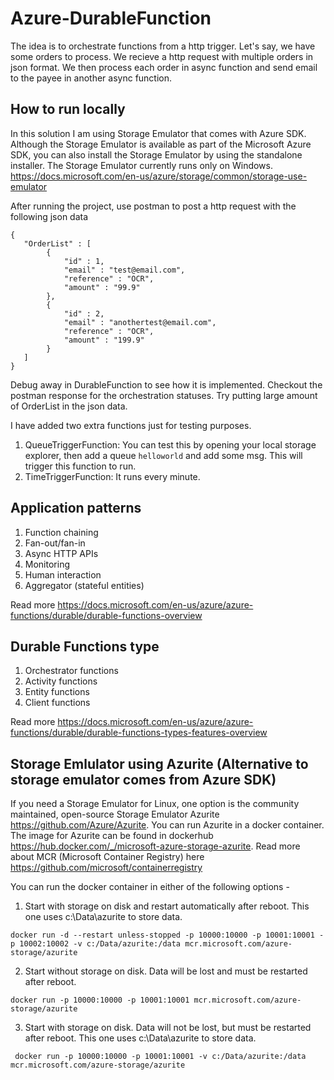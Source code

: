 # Azure-DurableFunction
The idea is to orchestrate functions from a http trigger. Let's say, we have some orders to process. We recieve a http request with multiple orders in json format. We then process each order in async function and send email to the payee in another async function.

## How to run locally
In this solution I am using Storage Emulator that comes with Azure SDK. Although the Storage Emulator is available as part of the Microsoft Azure SDK, you can also install the Storage Emulator by using the standalone installer. The Storage Emulator currently runs only on Windows. https://docs.microsoft.com/en-us/azure/storage/common/storage-use-emulator

After running the project, use postman to post a http request with the following json data

``` 
{
   "OrderList" : [
        {
            "id" : 1,
            "email" : "test@email.com",
            "reference" : "OCR",
            "amount" : "99.9"
        },
        {
            "id" : 2,
            "email" : "anothertest@email.com",
            "reference" : "OCR",
            "amount" : "199.9"
        }
   ]
}
``` 

Debug away in DurableFunction to see how it is implemented. Checkout the postman response for the orchestration statuses. Try putting large amount of OrderList in the json data.

I have added two extra functions just for testing purposes.
1. QueueTriggerFunction: You can test this by opening your local storage explorer, then add a queue ```helloworld``` and add some msg. This will trigger this function to run.
2. TimeTriggerFunction: It runs every minute.


## Application patterns
1. Function chaining
2. Fan-out/fan-in
3. Async HTTP APIs
4. Monitoring
5. Human interaction
6. Aggregator (stateful entities)

Read more https://docs.microsoft.com/en-us/azure/azure-functions/durable/durable-functions-overview

## Durable Functions type
1. Orchestrator functions
2. Activity functions
3. Entity functions
4. Client functions

Read more https://docs.microsoft.com/en-us/azure/azure-functions/durable/durable-functions-types-features-overview

## Storage Emlulator using Azurite (Alternative to storage emulator comes from Azure SDK)
If you need a Storage Emulator for Linux, one option is the community maintained, open-source Storage Emulator Azurite https://github.com/Azure/Azurite. You can run Azurite in a docker container. The image for Azurite can be found in dockerhub https://hub.docker.com/_/microsoft-azure-storage-azurite. Read more about MCR (Microsoft Container Registry) here https://github.com/microsoft/containerregistry

You can run the docker container in either of the following options - 

1. Start with storage on disk and restart automatically after reboot. This one uses c:\Data\azurite to store data.

``` docker run -d --restart unless-stopped -p 10000:10000 -p 10001:10001 -p 10002:10002 -v c:/Data/azurite:/data mcr.microsoft.com/azure-storage/azurite ```

2. Start without storage on disk. Data will be lost and must be restarted after reboot.

``` docker run -p 10000:10000 -p 10001:10001 mcr.microsoft.com/azure-storage/azurite ```

3. Start with storage on disk. Data will not be lost, but must be restarted after reboot. This one uses c:\Data\azurite to store data.

```  docker run -p 10000:10000 -p 10001:10001 -v c:/Data/azurite:/data mcr.microsoft.com/azure-storage/azurite ``` 
